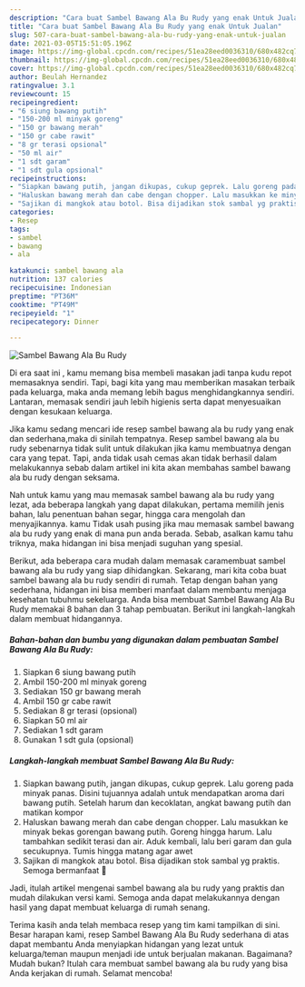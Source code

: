 ```yaml
---
description: "Cara buat Sambel Bawang Ala Bu Rudy yang enak Untuk Jualan"
title: "Cara buat Sambel Bawang Ala Bu Rudy yang enak Untuk Jualan"
slug: 507-cara-buat-sambel-bawang-ala-bu-rudy-yang-enak-untuk-jualan
date: 2021-03-05T15:51:05.196Z
image: https://img-global.cpcdn.com/recipes/51ea28eed0036310/680x482cq70/sambel-bawang-ala-bu-rudy-foto-resep-utama.jpg
thumbnail: https://img-global.cpcdn.com/recipes/51ea28eed0036310/680x482cq70/sambel-bawang-ala-bu-rudy-foto-resep-utama.jpg
cover: https://img-global.cpcdn.com/recipes/51ea28eed0036310/680x482cq70/sambel-bawang-ala-bu-rudy-foto-resep-utama.jpg
author: Beulah Hernandez
ratingvalue: 3.1
reviewcount: 15
recipeingredient:
- "6 siung bawang putih"
- "150-200 ml minyak goreng"
- "150 gr bawang merah"
- "150 gr cabe rawit"
- "8 gr terasi opsional"
- "50 ml air"
- "1 sdt garam"
- "1 sdt gula opsional"
recipeinstructions:
- "Siapkan bawang putih, jangan dikupas, cukup geprek. Lalu goreng pada minyak panas. Disini tujuannya adalah untuk mendapatkan aroma dari bawang putih. Setelah harum dan kecoklatan, angkat bawang putih dan matikan kompor"
- "Haluskan bawang merah dan cabe dengan chopper. Lalu masukkan ke minyak bekas gorengan bawang putih. Goreng hingga harum. Lalu tambahkan sedikit terasi dan air. Aduk kembali, lalu beri garam dan gula secukupnya. Tumis hingga matang agar awet"
- "Sajikan di mangkok atau botol. Bisa dijadikan stok sambal yg praktis. Semoga bermanfaat 💚"
categories:
- Resep
tags:
- sambel
- bawang
- ala

katakunci: sambel bawang ala 
nutrition: 137 calories
recipecuisine: Indonesian
preptime: "PT36M"
cooktime: "PT49M"
recipeyield: "1"
recipecategory: Dinner

---
```



![Sambel Bawang Ala Bu Rudy](https://img-global.cpcdn.com/recipes/51ea28eed0036310/680x482cq70/sambel-bawang-ala-bu-rudy-foto-resep-utama.jpg)

Di era  saat ini , kamu memang bisa membeli masakan jadi tanpa kudu repot memasaknya sendiri. Tapi, bagi kita yang mau memberikan masakan terbaik pada keluarga, maka anda memang lebih bagus menghidangkannya sendiri. Lantaran, memasak sendiri jauh lebih higienis serta dapat menyesuaikan dengan kesukaan keluarga.

Jika kamu sedang mencari ide resep sambel bawang ala bu rudy yang enak dan sederhana,maka di sinilah tempatnya. Resep sambel bawang ala bu rudy  sebenarnya tidak sulit untuk dilakukan jika kamu membuatnya dengan cara yang tepat. Tapi, anda tidak usah cemas akan tidak berhasil dalam melakukannya 
sebab dalam artikel ini kita akan membahas sambel bawang ala bu rudy dengan seksama.  



Nah untuk kamu yang mau memasak sambel bawang ala bu rudy yang lezat, ada beberapa langkah yang dapat dilakukan, pertama memilih jenis bahan, lalu penentuan bahan segar, hingga cara mengolah dan menyajikannya. kamu Tidak usah pusing jika mau memasak sambel bawang ala bu rudy yang enak di mana pun anda berada. Sebab, asalkan kamu  tahu triknya, maka hidangan ini bisa menjadi suguhan yang spesial.

Berikut, ada beberapa cara mudah dalam memasak caramembuat sambel bawang ala bu rudy yang siap dihidangkan. Sekarang, mari kita coba buat sambel bawang ala bu rudy sendiri di rumah. Tetap dengan bahan yang sederhana, hidangan ini bisa memberi manfaat dalam membantu menjaga kesehatan tubuhmu sekeluarga. Anda bisa membuat Sambel Bawang Ala Bu Rudy memakai 8 bahan dan 3 tahap pembuatan. Berikut ini langkah-langkah dalam membuat hidangannya.

<!--inarticleads1-->

##### Bahan-bahan dan bumbu yang digunakan dalam pembuatan Sambel Bawang Ala Bu Rudy:

1. Siapkan 6 siung bawang putih
1. Ambil 150-200 ml minyak goreng
1. Sediakan 150 gr bawang merah
1. Ambil 150 gr cabe rawit
1. Sediakan 8 gr terasi (opsional)
1. Siapkan 50 ml air
1. Sediakan 1 sdt garam
1. Gunakan 1 sdt gula (opsional)




<!--inarticleads2-->

##### Langkah-langkah membuat Sambel Bawang Ala Bu Rudy:

1. Siapkan bawang putih, jangan dikupas, cukup geprek. Lalu goreng pada minyak panas. Disini tujuannya adalah untuk mendapatkan aroma dari bawang putih. Setelah harum dan kecoklatan, angkat bawang putih dan matikan kompor
1. Haluskan bawang merah dan cabe dengan chopper. Lalu masukkan ke minyak bekas gorengan bawang putih. Goreng hingga harum. Lalu tambahkan sedikit terasi dan air. Aduk kembali, lalu beri garam dan gula secukupnya. Tumis hingga matang agar awet
1. Sajikan di mangkok atau botol. Bisa dijadikan stok sambal yg praktis. Semoga bermanfaat 💚




Jadi, itulah artikel mengenai  sambel bawang ala bu rudy  yang praktis dan mudah dilakukan versi kami. Semoga anda dapat melakukannya dengan hasil yang dapat membuat keluarga di rumah senang. 

Terima kasih anda telah membaca resep yang tim kami tampilkan di sini. Besar harapan kami, resep  Sambel Bawang Ala Bu Rudy sederhana di atas dapat membantu Anda menyiapkan hidangan yang lezat untuk keluarga/teman maupun menjadi ide untuk berjualan makanan. Bagaimana? Mudah bukan? Itulah cara membuat sambel bawang ala bu rudy yang bisa Anda kerjakan di rumah. Selamat mencoba!

